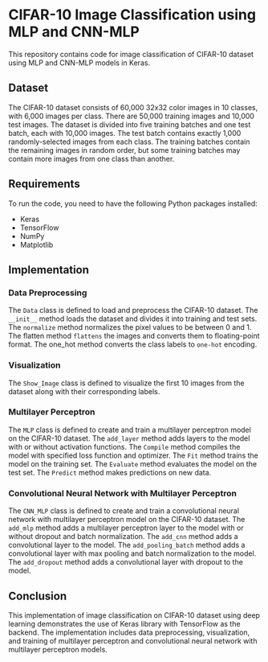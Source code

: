 # CIFAR-10 Image Classification using MLP and CNN-MLP

This repository contains code for image classification of CIFAR-10 dataset using MLP and CNN-MLP models in Keras.

## Dataset

The CIFAR-10 dataset consists of 60,000 32x32 color images in 10 classes, with 6,000 images per class. There are 50,000 training images and 10,000 test images. The dataset is divided into five training batches and one test batch, each with 10,000 images. The test batch contains exactly 1,000 randomly-selected images from each class. The training batches contain the remaining images in random order, but some training batches may contain more images from one class than another.

## Requirements
To run the code, you need to have the following Python packages installed:

+ Keras
+ TensorFlow
+ NumPy
+ Matplotlib

## Implementation

### Data Preprocessing
The `Data` class is defined to load and preprocess the CIFAR-10 dataset. The `__init__` method loads the dataset and divides it into training and test sets. The `normalize` method normalizes the pixel values to be between 0 and 1. The flatten method `flattens` the images and converts them to floating-point format. The one_hot method converts the class labels to `one-hot` encoding.

### Visualization
The `Show_Image` class is defined to visualize the first 10 images from the dataset along with their corresponding labels.

### Multilayer Perceptron
The `MLP` class is defined to create and train a multilayer perceptron model on the CIFAR-10 dataset. The `add_layer` method adds layers to the model with or without activation functions. The `Compile` method compiles the model with specified loss function and optimizer. The `Fit` method trains the model on the training set. The `Evaluate` method evaluates the model on the test set. The `Predict` method makes predictions on new data.

### Convolutional Neural Network with Multilayer Perceptron
The `CNN_MLP` class is defined to create and train a convolutional neural network with multilayer perceptron model on the CIFAR-10 dataset. The `add_mlp` method adds a multilayer perceptron layer to the model with or without dropout and batch normalization. The `add_cnn` method adds a convolutional layer to the model. The `add_pooling_batch` method adds a convolutional layer with max pooling and batch normalization to the model. The `add_dropout` method adds a convolutional layer with dropout to the model.

## Conclusion
This implementation of image classification on CIFAR-10 dataset using deep learning demonstrates the use of Keras library with TensorFlow as the backend. The implementation includes data preprocessing, visualization, and training of multilayer perceptron and convolutional neural network with multilayer perceptron models.
